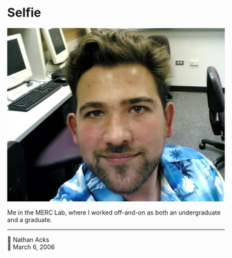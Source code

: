 # Selfie

![A selfie of myself in the UCD MERC Lab. I’m wearing a shockingly blue Hawaiian shirt](assets/fff1306c143568e9c6ee4a580207f4fe.webp)

Me in the MERC Lab, where I worked off-and-on as both an undergraduate and a graduate.

- - - -

👤 Nathan Acks  
📅 March 6, 2006
